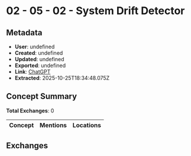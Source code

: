# **02 - 05 - 02 - System Drift Detector**

## Metadata

- **User**: undefined
- **Created**: undefined
- **Updated**: undefined
- **Exported**: undefined
- **Link**: [ChatGPT](undefined)
- **Extracted**: 2025-10-25T18:34:48.075Z

## Concept Summary

**Total Exchanges**: 0

| Concept | Mentions | Locations |
|---------|----------|----------|

## Exchanges

